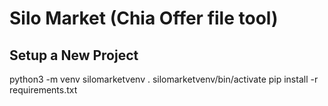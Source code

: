 # Silo Market (Chia Offer file tool)

## Setup a New Project

python3 -m venv silomarketvenv
. silomarketvenv/bin/activate
pip install -r requirements.txt
